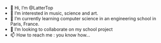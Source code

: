 - 👋 Hi, I’m @LatterTop
- 👀 I’m interested in music, science and art.
- 🌱 I’m currently learning computer science in an engineering school in Paris, France.
- 💞️ I’m looking to collaborate on my school project
- 📫 How to reach me : you know how...

<!---
LatterTop/LatterTop is a ✨ special ✨ repository because its `README.md` (this file) appears on your GitHub profile.
You can click the Preview link to take a look at your changes.
--->
